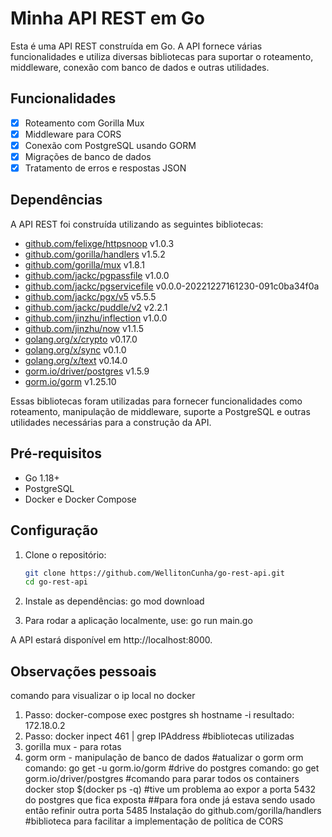 # Minha API REST em Go

Esta é uma API REST construída em Go. A API fornece várias funcionalidades e utiliza diversas bibliotecas para suportar o roteamento, middleware, conexão com banco de dados e outras utilidades.

## Funcionalidades

- [x] Roteamento com Gorilla Mux
- [x] Middleware para CORS
- [x] Conexão com PostgreSQL usando GORM
- [x] Migrações de banco de dados
- [x] Tratamento de erros e respostas JSON

## Dependências

A API REST foi construída utilizando as seguintes bibliotecas:

- [github.com/felixge/httpsnoop](https://github.com/felixge/httpsnoop) v1.0.3
- [github.com/gorilla/handlers](https://github.com/gorilla/handlers) v1.5.2
- [github.com/gorilla/mux](https://github.com/gorilla/mux) v1.8.1
- [github.com/jackc/pgpassfile](https://github.com/jackc/pgpassfile) v1.0.0
- [github.com/jackc/pgservicefile](https://github.com/jackc/pgservicefile) v0.0.0-20221227161230-091c0ba34f0a
- [github.com/jackc/pgx/v5](https://github.com/jackc/pgx) v5.5.5
- [github.com/jackc/puddle/v2](https://github.com/jackc/puddle) v2.2.1
- [github.com/jinzhu/inflection](https://github.com/jinzhu/inflection) v1.0.0
- [github.com/jinzhu/now](https://github.com/jinzhu/now) v1.1.5
- [golang.org/x/crypto](https://pkg.go.dev/golang.org/x/crypto) v0.17.0
- [golang.org/x/sync](https://pkg.go.dev/golang.org/x/sync) v0.1.0
- [golang.org/x/text](https://pkg.go.dev/golang.org/x/text) v0.14.0
- [gorm.io/driver/postgres](https://gorm.io/docs/driver_postgres.html) v1.5.9
- [gorm.io/gorm](https://gorm.io) v1.25.10

Essas bibliotecas foram utilizadas para fornecer funcionalidades como roteamento, manipulação de middleware, suporte a PostgreSQL e outras utilidades necessárias para a construção da API.

## Pré-requisitos

- Go 1.18+
- PostgreSQL
- Docker e Docker Compose

## Configuração

1. Clone o repositório:

   ```bash
   git clone https://github.com/WellitonCunha/go-rest-api.git
   cd go-rest-api

2. Instale as dependências:
   go mod download

3. Para rodar a aplicação localmente, use:
   go run main.go

A API estará disponível em http://localhost:8000.

## Observações pessoais

comando para visualizar o ip local no docker
1. Passo: docker-compose exec postgres sh
    hostname -i
    resultado: 172.18.0.2
2. Passo: docker inpect 461 | grep IPAddress
#bibliotecas utilizadas
1. gorilla mux - para rotas
2. gorm orm - manipulação de banco de dados
#atualizar o gorm orm
comando: go get -u gorm.io/gorm
#drive do postgres
comando: go get gorm.io/driver/postgres
#comando para parar todos os containers
docker stop $(docker ps -q)
#tive um problema ao expor a porta 5432 do postgres que fica exposta 
    ##para fora onde já estava sendo usado então refinir outra porta 5485
Instalação do github.com/gorilla/handlers
#biblioteca para facilitar a implementação de política de CORS
